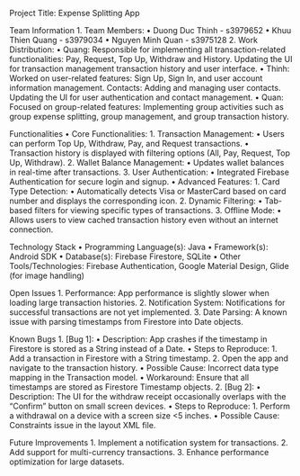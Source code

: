 Project Title: Expense Splitting App

Team Information
	1.	Team Members:
	•	Duong Duc Thinh - s3979652
	•	Khuu Thien Quang - s3979034
	•	Nguyen Minh Quan - s3975128
	2.	Work Distribution:
	•	Quang: Responsible for implementing all transaction-related functionalities:
		Pay, Request, Top Up, Withdraw and History.
		Updating the UI for transaction management transaction history and user interface.
	•	Thinh: Worked on user-related features:
	  Sign Up, Sign In, and user account information management.
		Contacts: Adding and managing user contacts.
		Updating the UI for user authentication and contact management.
	•	Quan: Focused on group-related features:
	  Implementing group activities such as group expense splitting, group management, and group transaction history.
   
Functionalities
	•	Core Functionalities:
	1.	Transaction Management:
	•	Users can perform Top Up, Withdraw, Pay, and Request transactions.
	•	Transaction history is displayed with filtering options (All, Pay, Request, Top Up, Withdraw).
	2.	Wallet Balance Management:
	•	Updates wallet balances in real-time after transactions.
	3.	User Authentication:
	•	Integrated Firebase Authentication for secure login and signup.
	•	Advanced Features:
	1.	Card Type Detection:
	•	Automatically detects Visa or MasterCard based on card number and displays the corresponding icon.
	2.	Dynamic Filtering:
	•	Tab-based filters for viewing specific types of transactions.
	3.	Offline Mode:
	•	Allows users to view cached transaction history even without an internet connection.

Technology Stack
	•	Programming Language(s): Java
	•	Framework(s): Android SDK
	•	Database(s): Firebase Firestore, SQLite
	•	Other Tools/Technologies: Firebase Authentication, Google Material Design, Glide (for image handling)

Open Issues
	1.	Performance: App performance is slightly slower when loading large transaction histories.
	2.	Notification System: Notifications for successful transactions are not yet implemented.
	3.	Date Parsing: A known issue with parsing timestamps from Firestore into Date objects.

Known Bugs
	1.	[Bug 1]:
	•	Description: App crashes if the timestamp in Firestore is stored as a String instead of a Date.
	•	Steps to Reproduce:
	1.	Add a transaction in Firestore with a String timestamp.
	2.	Open the app and navigate to the transaction history.
	•	Possible Cause: Incorrect data type mapping in the Transaction model.
	•	Workaround: Ensure that all timestamps are stored as Firestore Timestamp objects.
	2.	[Bug 2]:
	•	Description: The UI for the withdraw receipt occasionally overlaps with the “Confirm” button on small screen devices.
	•	Steps to Reproduce:
	1.	Perform a withdrawal on a device with a screen size <5 inches.
	•	Possible Cause: Constraints issue in the layout XML file.

Future Improvements
	1.	Implement a notification system for transactions.
	2.	Add support for multi-currency transactions.
	3.	Enhance performance optimization for large datasets.
